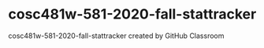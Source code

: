 # cosc481w-581-2020-fall-stattracker
cosc481w-581-2020-fall-stattracker created by GitHub Classroom
